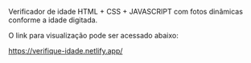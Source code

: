 Verificador de idade HTML + CSS + JAVASCRIPT com fotos dinâmicas conforme a idade digitada.

O link para visualização pode ser acessado abaixo:

https://verifique-idade.netlify.app/
